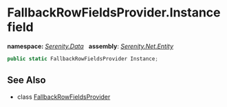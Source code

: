 # FallbackRowFieldsProvider.Instance field
**namespace:** *[Serenity.Data](../../README.md#serenity.data-namespace)*   **assembly**: *[Serenity.Net.Entity](../../README.md)*

```csharp
public static FallbackRowFieldsProvider Instance;
```

## See Also

* class [FallbackRowFieldsProvider](../FallbackRowFieldsProvider.md)